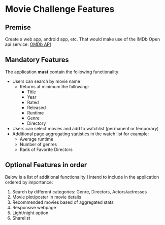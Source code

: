 # Movie Challenge Features

## Premise
Create a web app, android app, etc. That would make use of the IMDb Open api service: [OMDb API](http://www.omdbapi.com/)

## Mandatory Features
The application **must** contain the following functionality:
+ Users can search by movie name
  - Returns at minimum the following:
    * Title
    * Year
    * Rated
    * Released
    * Runtime
    * Genre
    * Directory
+ Users can select movies and add to watchlist (permanent or temporary)
+ Additional page aggregating statistics in the watch list for example:
  - Average runtime
  - Number of genres
  - Rank of Favorite Directors

## Optional Features in order
Below is a list of additional functionality I intend to include in the application ordered by importance:
1. Search by different categories: Genre, Directors, Actors/actresses
2. Movie plot/poster in movie details
3. Recommended movies based of aggregated stats
4. Responsive webpage
5. Light/night option
6. Sharelist